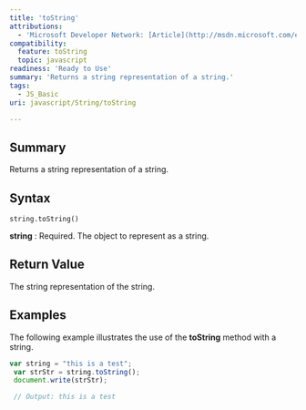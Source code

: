 ```yaml
---
title: 'toString'
attributions:
  - 'Microsoft Developer Network: [Article](http://msdn.microsoft.com/en-us/library/ie/jj155282(v=vs.94).aspx)'
compatibility:
  feature: toString
  topic: javascript
readiness: 'Ready to Use'
summary: 'Returns a string representation of a string.'
tags:
  - JS_Basic
uri: javascript/String/toString

---
```

## Summary

Returns a string representation of a string.

## Syntax

    string.toString()

**string**
:   Required. The object to represent as a string.

## Return Value

The string representation of the string.

## Examples

The following example illustrates the use of the **toString** method with a string.

``` js
var string = "this is a test";
 var strStr = string.toString();
 document.write(strStr);

 // Output: this is a test
```

